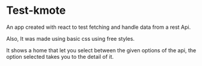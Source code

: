 # Test-kmote

An app created with react to test fetching and handle data from a  rest Api.

Also, It was made using basic css using free styles.

It shows a home that let you select between the given options of the api, the option selected takes you to the detail of it.
